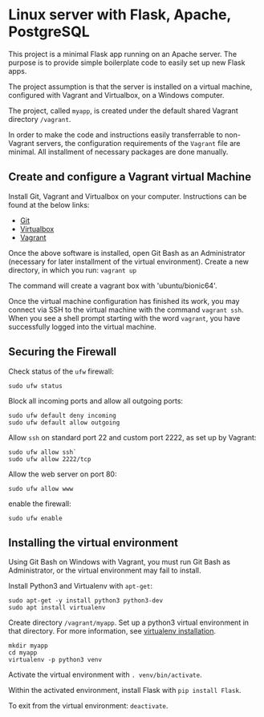 # Linux server with Flask, Apache, PostgreSQL
This project is a minimal Flask app running on an Apache server. The purpose is to provide simple boilerplate code to easily set up new Flask apps.

The project assumption is that the server is installed on a virtual machine, configured with Vagrant and Virtualbox, on a Windows computer.

The project, called `myapp`, is created under the default shared Vagrant directory `/vagrant`.

In order to make the code and instructions easily transferrable to non-Vagrant servers, the configuration requirements of the `Vagrant` file are minimal. All installment of necessary packages are done manually.

## Create and configure a Vagrant virtual Machine
Install Git, Vagrant and Virtualbox on your computer. Instructions can be found at the below links:
* [Git](https://git-scm.com/downloads)
* [Virtualbox](https://www.virtualbox.org/)
* [Vagrant](https://www.vagrantup.com/)

Once the above software is installed, open Git Bash as an Administrator (necessary for later installment of the virtual environment). Create a new directory, in which you run:
`vagrant up`

The command will create a vagrant box with 'ubuntu/bionic64'.

Once the virtual machine configuration has finished its work, you may connect via SSH to the virtual machine with the command `vagrant ssh`. When you see a shell prompt starting with the word `vagrant`, you have successfully logged into the virtual machine.

## Securing the Firewall
Check status of the `ufw` firewall:
```
sudo ufw status
```

Block all incoming ports and allow all outgoing ports:
```
sudo ufw default deny incoming
sudo ufw default allow outgoing
```

Allow `ssh` on standard port 22 and custom port 2222, as set up by Vagrant:
```
sudo ufw allow ssh`
sudo ufw allow 2222/tcp
```

Allow the web server on port 80:
```
sudo ufw allow www
```

enable the firewall:
```
sudo ufw enable
```

## Installing the virtual environment
Using Git Bash on Windows with Vagrant, you must run Git Bash as Administrator, or the virtual environment may fail to install.

Install Python3 and Virtualenv with `apt-get`:
```
sudo apt-get -y install python3 python3-dev
sudo apt install virtualenv
```

Create directory `/vagrant/myapp`. Set up a python3 virtual environment in that directory. For more information, see [virtualenv installation](https://virtualenv.pypa.io/en/latest/installation/).
```
mkdir myapp
cd myapp
virtualenv -p python3 venv
```

Activate the virtual environment with `. venv/bin/activate`.
	
Within the activated environment, install Flask with `pip install Flask`.

To exit from the virtual environment: `deactivate`.
